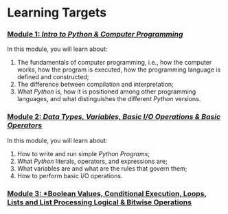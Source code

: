 # Learning Targets

### [Module 1: *Intro to Python & Computer Programming*](pcep_module1.md)
In this module, you will learn about:
1. The fundamentals of computer programming, i.e., how the computer works, how the program is executed, how the programming language is defined and constructed;
2. The difference between compilation and interpretation;
3. What *Python* is, how it is positioned among other programming languages, and what distinguishes the different *Python* versions.

### [Module 2: *Data Types, Variables, Basic I/O Operations & Basic Operators*](pcep_module2.md)
In this module, you will learn about:
1. How to write and run simple *Python Programs*;
2. What *Python* literals, operators, and expressions are;
3. What variables are and what are the rules that govern them;
4. How to perform basic I/O operations.

### [Module 3: *Boolean Values, Conditional Execution, Loops, Lists and List Processing Logical & Bitwise Operations](pcep_module3.md)

